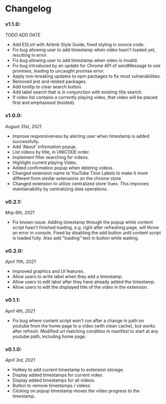# Changelog
### v1.1.0:
*TODO ADD DATE*
- Add ESLint with Airbnb Style Guide, fixed styling in source code.
- Fix bug allowing user to add timestamp when video hasn't loaded yet, resulting in error.
- Fix bug allowing user to add timestamp when video is invalid.
- Fix bug introduced by an update for Chrome API of sendMessage to use promises, leading to uncaught promise error.
- Apply non-breaking updates to npm packages to fix most vulnerabilities.
- Removed jest and related packages.
- Add tooltip to clear search button.
- Add label search that is in conjunction with existing title search.
- If video list contains a currently playing video, that video will be placed first and emphasised (bolded).

### v1.0.0:
*August 31st, 2021*
- Improve responsiveness by alerting user when timestamp is added successfully.
- Add 'About' information popup.
- List videos by title, in UNICODE order.
- Implement filter searching for videos.
- Highlight current playing Video.
- Added confirmation popup when deleting videos.
- Changed extension name to YouTube Time Labels to make it more different from similar extensions on the chrome store.
- Changed extension to utilize centralized store Vuex. This improves maintainability by centralizing data operations.

### v0.2.1:
*May 6th, 2021*
- Fix known issue: Adding timestamp through the popup while content script hasn't finished loading, e.g. right after refreshing page, will throw an error in console. Fixed by disabling the add button until content script is loaded fully. Also add "loading" text in button while waiting.

### v0.2.0:
*April 11th, 2021*
- Improved graphics and UI features.
- Allow users to write label when they add a timestamp.
- Allow users to edit label after they have already added the timestamp.
- Allow users to edit the displayed title of the video in the extension.

### v0.1.1:
*April 4th, 2021*
- Fix bug where content script won't run after a change in path on youtube from the home page to a video (with clean cache), but works after refresh. Modified url matching condition in manifest to start at any youtube path, including home page.

### v0.1.0: 
*April 3rd, 2021*
- Hotkey to add current timestamp to extension storage.
- Display added timestamps for current video.
- Display added timestamps for all videos.
- Button to remove timestamps / videos.
- Clicking on popup timestamp moves the video progress to the timestamp.
